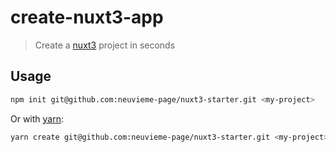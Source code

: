 # create-nuxt3-app

> Create a [nuxt3](https://v3.nuxtjs.org) project in seconds

## Usage

```bash
npm init git@github.com:neuvieme-page/nuxt3-starter.git <my-project> 
```

Or with [yarn](https://yarnpkg.com/en/):

```bash
yarn create git@github.com:neuvieme-page/nuxt3-starter.git <my-project>
```